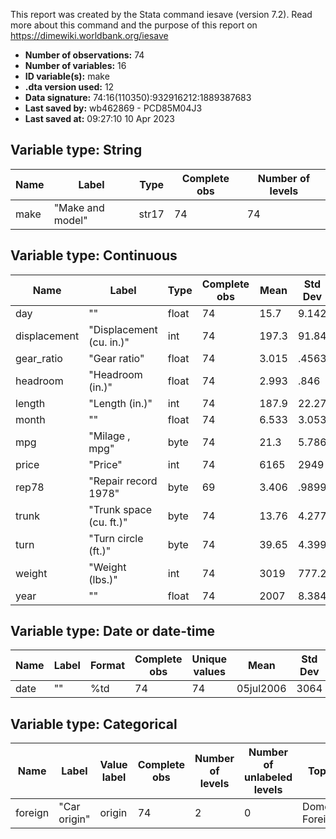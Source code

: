 This report was created by the Stata command iesave (version 7.2). Read more about this command and the purpose of this report on https://dimewiki.worldbank.org/iesave

- **Number of observations:** 74
- **Number of variables:** 16
- **ID variable(s):** make
- **.dta version used:** 12
- **Data signature:** 74:16(110350):932916212:1889387683
- **Last saved by:** wb462869 - PCD85M04J3
- **Last saved at:** 09:27:10 10 Apr 2023

## Variable type: String

| Name | Label | Type | Complete obs | Number of levels |
|---|---|---|---|---|
| make | "Make and model" | str17 | 74 | 74 |

## Variable type: Continuous

| Name | Label | Type | Complete obs | Mean | Std Dev | p0 | p25 | p50 | p75 | p100 |
|---|---|---|---|---|---|---|---|---|---|---|
| day | "" | float | 74 | 15.7 | 9.142 | 1.236 | 7.424 | 14.44 | 24.43 | 29.36 |
| displacement | "Displacement (cu. in.)" | int | 74 | 197.3 | 91.84 | 79 | 119 | 196 | 250 | 425 |
| gear_ratio | "Gear ratio" | float | 74 | 3.015 | .4563 | 2.19 | 2.73 | 2.955 | 3.37 | 3.89 |
| headroom | "Headroom (in.)" | float | 74 | 2.993 | .846 | 1.5 | 2.5 | 3 | 3.5 | 5 |
| length | "Length (in.)" | int | 74 | 187.9 | 22.27 | 142 | 170 | 192.5 | 204 | 233 |
| month | "" | float | 74 | 6.533 | 3.053 | 1.23 | 4.2 | 6.398 | 9.273 | 11.85 |
| mpg | "Milage , mpg" | byte | 74 | 21.3 | 5.786 | 12 | 18 | 20 | 25 | 41 |
| price | "Price" | int | 74 | 6165 | 2949 | 3291 | 4195 | 5007 | 6342 | 15906 |
| rep78 | "Repair record 1978" | byte | 69 | 3.406 | .9899 | 1 | 3 | 3 | 4 | 5 |
| trunk | "Trunk space (cu. ft.)" | byte | 74 | 13.76 | 4.277 | 5 | 10 | 14 | 17 | 23 |
| turn | "Turn circle (ft.)" | byte | 74 | 39.65 | 4.399 | 31 | 36 | 40 | 43 | 51 |
| weight | "Weight (lbs.)" | int | 74 | 3019 | 777.2 | 1760 | 2240 | 3190 | 3600 | 4840 |
| year | "" | float | 74 | 2007 | 8.384 | 1990 | 2000 | 2007 | 2013 | 2020 |

## Variable type: Date or date-time

| Name | Label | Format | Complete obs | Unique values | Mean | Std Dev | Min | Median | Max |
|---|---|---|---|---|---|---|---|---|---|
| date | "" | %td | 74 | 74 | 05jul2006 | 3064 | 07feb1990 | 03nov2006 | 29sep2019 |

## Variable type: Categorical

| Name | Label | Value label | Complete obs | Number of levels | Number of unlabeled levels | Top count |
|---|---|---|---|---|---|---|
| foreign | "Car origin" | origin | 74 | 2 | 0 | Domestic:52 Foreign:22 |


